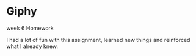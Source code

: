 # Giphy
week 6 Homework

I had a lot of fun with this assignment, learned new things and reinforced what I already knew.
